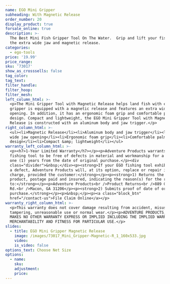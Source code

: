 ```yaml
---
name: EGO Mini Gripper
subheading: With Magnetic Release
order_number: 20
display_product: true
forsale_online: true
description: >-
  The Best Mini Fish Gripper Tool On The Water.  Grip and lift your fish with
  the extra wide jaw and magnetic release.
categories:
  - ego-tools
price: '19.99'
price_range:
sku: '73017'
show_as_crosssells: false
tag_color:
tag_text:
filter_handle:
filter_hoop:
filter_mesh:
left_column_html: >-
  <p>The Mini Gripper Tool with Magnetic Release helps land fish with ease. This
  gripper is equipped with a magnetic release and features an extra wide jaw
  opening. In addition, it has an ergonomic foam grip and comfortable palm
  design. Compact and lightweight, the EGO Mini Gripper Tool with Magnetic
  Release is constructed with an aluminum body and jaw trigger.</p>
right_column_html: >-
  <ul><li>Magnetic Release</li><li>Aluminum body and jaw trigger</li><li>Extra
  wide jaw opening</li><li>Ergonomic foam grip</li><li>Comfortable palm
  design</li><li>Compact &amp; lightweight</li></ul>
warranty_left_column_html: >-
  <p><h7>1-Year Limited Warranty</h7></p><p>Adventure Products warrants your EGO
  fishing tool to be free of defects in material and workmanship for a period of
  one (1) years from the date of original purchase.</p><div
  class="divider">&nbsp;</div><p><strong>If your EGO fishing tool exhibits such
  a defect, Adventure Products will, at its option, replace or repair it without
  charge, provided the customer:</strong></p><p><strong>1) Returns the defective
  product, postage paid and insured, indicating the reason(s) for the return
  to:</strong></p><p>Adventure Products<br />Product Returns<br />889 Guy Paine
  Rd.<br />Macon, GA 31206</p><p><strong>2) Submits proof of date of original
  purchase.</strong></p><p>&nbsp;</p><p><a class="block_btn"
  href="/contact-us">File Claim Online</a></p>
warranty_right_column_html: >-
  <p>This warranty does not cover damage resulting from accident, misuse, abuse,
  tampering, unreasonable use or normal wear.</p><p>ADVENTURE PRODUCTS, INC.
  MAKES NO OTHER WARRANTY EXPRESS OR IMPLIED INCLUDING THE IMPLIED WARRANTIES OF
  MERCHANTABILITY AND FITNESS FOR PARTICULAR USE.</p>
slides:
  - title: EGO Mini Gripper Magnetic Release
    image: /images/73017_Mini_Gripper-Magnetic-R_1_160x533.jpg
    video:
    is_video: false
options_text: Choose Net Size
options:
  - name:
    sku:
    adjustment:
    price:
---
```

